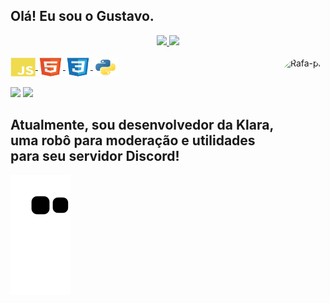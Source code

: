 ## Olá! Eu sou o Gustavo.
<div align="center">
  <a href="https://github.com/winndev">
  <img height="180em" src="https://github-readme-stats.vercel.app/api?username=winndev&show_icons=true&theme=dracula&include_all_commits=true&count_private=true"/>
  <img height="180em" src="https://github-readme-stats.vercel.app/api/top-langs/?username=winndev&layout=compact&langs_count=7&theme=dracula"/>
</div>
<div style="display: inline_block"><br>
  <img align="center" alt="Rafa-Js" height="30" width="40" src="https://raw.githubusercontent.com/devicons/devicon/master/icons/javascript/javascript-plain.svg">
  <img align="center" alt="WinHTML" height="30" width="40" src="https://raw.githubusercontent.com/devicons/devicon/master/icons/html5/html5-original.svg">
  <img align="center" alt="WinCSS" height="30" width="40" src="https://raw.githubusercontent.com/devicons/devicon/master/icons/css3/css3-original.svg">
  <img align="center" alt="WinPython" height="30" width="40" src="https://raw.githubusercontent.com/devicons/devicon/master/icons/python/python-original.svg">
  <img align="right" alt="Rafa-pic" height="150" style="border-radius:50px;" src="https://cdn.discordapp.com/attachments/953748243156721749/987430238428467271/yei.png?width=676&height=676">
</div><br>
 
<div> 
  <a href="https://instagram.com/winnshw" target="_blank"><img src="https://img.shields.io/badge/-Instagram-%23E4405F?style=for-the-badge&logo=instagram&logoColor=white" target="_blank"></a>
 <a href="https://discord.gg/pWp3tG3bMN" target="_blank"><img src="https://img.shields.io/badge/Discord-7289DA?style=for-the-badge&logo=discord&logoColor=white" target="_blank"></a><br>

## Atualmente, sou desenvolvedor da Klara, uma robô para moderação e utilidades para seu servidor Discord!
 
  ![Snake animation](https://github.com/rafaballerini/rafaballerini/blob/output/github-contribution-grid-snake.svg)
 
</div>
